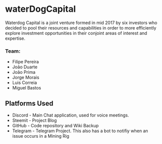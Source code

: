 <!-- TITLE: Waterdog Capital -->
<!-- SUBTITLE: The purpose of this Wiki is to agregate information regarding the waterDog Capital project -->

# waterDogCapital
Waterdog Capital is a joint venture formed in mid 2017 by six investors who decided to pool their resources and capabilities in order to more efficiently explore investment opportunities in their conjoint areas of interest and expertise.
### Team:
* Filipe Pereira
* João Duarte
* João Prima
* Jorge Morais
* Luis Correia
* Miguel Bastos

## Platforms Used
* Discord - Main Chat application, used for voice meetings.
* Steemit - Project Blog
* GitHub - Code repository and Wiki Backup
* Telegram - Telegram Project. This also has a bot to notifiy when an issue occurs in a Mining Rig
